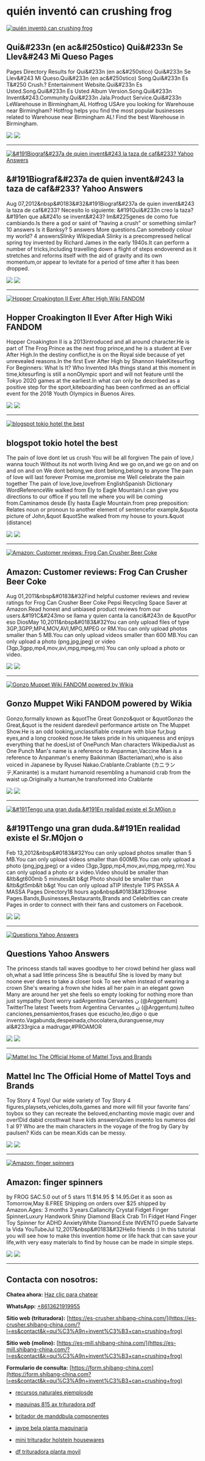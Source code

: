 # quién inventó can crushing frog

<a href="https://swt.shibang-china.com/?l=es&img&k=qui%C3%A9n+invent%C3%B3+can+crushing+frog" target="_blank">![quién inventó can crushing frog](http://static.shibang-china.com/all-800x300/973.jpg)</a>

## Qui&#233n (en ac&#250stico) Qui&#233n Se Llev&#243 Mi Queso Pages
Pages Directory Results for Qui&#233n (en ac&#250stico) Qui&#233n Se Llev&#243 Mi Queso.Qui&#233n (en ac&#250stico) Song.Qui&#233n Es T&#250 Crush.? Entertainment Website.Qui&#233n Es Usted.Song.Qui&#233n Es Usted Album Version.Song.Qui&#233n Invent&#243.Community.Qui&#233n Jala.Product Service.Qui&#233n LeWarehouse in Birmingham,AL Hotfrog USAre you looking for Warehouse near Birmingham? Hotfrog helps you find the most popular businesses related to Warehouse near Birmingham AL! Find the best Warehouse in Birmingham.


<a href="https://whatsapp.shibangsoft.com/WhatsApp.php" target="_blank" title="WhatsApp">![](http://static.shibang-china.com/icon/whatsapp.png)</a> <a href="https://swt.shibang-china.com/?l=es&icon&k=qui%C3%A9n+invent%C3%B3+can+crushing+frog" target="_blank">![](http://static.shibang-china.com/icon/chat-es.png)</a>

---

<a href="https://swt.shibang-china.com/?l=es&img&k=qui%C3%A9n+invent%C3%B3+can+crushing+frog" target="_blank">![&#191Biograf&#237a de quien invent&#243 la taza de caf&#233? Yahoo Answers](http://static.shibang-china.com/all-800x300/471.jpg)</a>

## &#191Biograf&#237a de quien invent&#243 la taza de caf&#233? Yahoo Answers
Aug 07,2012&nbsp&#0183&#32&#191Biograf&#237a de quien invent&#243 la taza de caf&#233? Necesito lo siguiente: &#191Qui&#233n creo la taza? &#191en que a&#241o se invent&#243? Im&#225genes de como fue cambiando.Is there a god or saint of "having a crush" or something similar? 10 answers Is it Banksy? 5 answers More questions.Can somebody colour my world? 4 answersSlinky WikipediaA Slinky is a precompressed helical spring toy invented by Richard James in the early 1940s.It can perform a number of tricks,including travelling down a flight of steps endoverend as it stretches and reforms itself with the aid of gravity and its own momentum,or appear to levitate for a period of time after it has been dropped.


<a href="https://whatsapp.shibangsoft.com/WhatsApp.php" target="_blank" title="WhatsApp">![](http://static.shibang-china.com/icon/whatsapp.png)</a> <a href="https://swt.shibang-china.com/?l=es&icon&k=qui%C3%A9n+invent%C3%B3+can+crushing+frog" target="_blank">![](http://static.shibang-china.com/icon/chat-es.png)</a>

---

<a href="https://swt.shibang-china.com/?l=es&img&k=qui%C3%A9n+invent%C3%B3+can+crushing+frog" target="_blank">![Hopper Croakington II Ever After High Wiki FANDOM](http://static.shibang-china.com/all-800x300/1138.jpg)</a>

## Hopper Croakington II Ever After High Wiki FANDOM
Hopper Croakington II is a 2013introduced and all around character.He is part of The Frog Prince as the next frog prince,and he is a student at Ever After High.In the destiny conflict,he is on the Royal side because of yet unrevealed reasons.In the first Ever After High by Shannon HaleKitesurfing For Beginners: What Is It? Who Invented ItAs things stand at this moment in time,kitesurfing is still a nonOlympic sport and will not feature until the Tokyo 2020 games at the earliest.In what can only be described as a positive step for the sport,kiteboarding has been confirmed as an official event for the 2018 Youth Olympics in Buenos Aires.


<a href="https://whatsapp.shibangsoft.com/WhatsApp.php" target="_blank" title="WhatsApp">![](http://static.shibang-china.com/icon/whatsapp.png)</a> <a href="https://swt.shibang-china.com/?l=es&icon&k=qui%C3%A9n+invent%C3%B3+can+crushing+frog" target="_blank">![](http://static.shibang-china.com/icon/chat-es.png)</a>

---

<a href="https://swt.shibang-china.com/?l=es&img&k=qui%C3%A9n+invent%C3%B3+can+crushing+frog" target="_blank">![blogspot tokio hotel the best](http://static.shibang-china.com/all-800x300/875.jpg)</a>

## blogspot tokio hotel the best
The pain of love dont let us crush You will be all forgiven The pain of love,I wanna touch Without its not worth living And we go on,and we go on and on and on and on We dont belong,we dont belong,belong to anyone The pain of love will last forever Promise me,promise me Well celebrate the pain together The pain of love,love,lovefrom EnglishSpanish Dictionary WordReferenceWe walked from Ely to Eagle Mountain.I can give you directions to our office if you tell me where you will be coming from.Caminamos desde Ely hasta Eagle Mountain.from prep preposition: Relates noun or pronoun to another element of sentencefor example,&quota picture of John,&quot &quotShe walked from my house to yours.&quot (distance)


<a href="https://whatsapp.shibangsoft.com/WhatsApp.php" target="_blank" title="WhatsApp">![](http://static.shibang-china.com/icon/whatsapp.png)</a> <a href="https://swt.shibang-china.com/?l=es&icon&k=qui%C3%A9n+invent%C3%B3+can+crushing+frog" target="_blank">![](http://static.shibang-china.com/icon/chat-es.png)</a>

---

<a href="https://swt.shibang-china.com/?l=es&img&k=qui%C3%A9n+invent%C3%B3+can+crushing+frog" target="_blank">![Amazon: Customer reviews: Frog Can Crusher Beer Coke](http://static.shibang-china.com/all-800x300/650.jpg)</a>

## Amazon: Customer reviews: Frog Can Crusher Beer Coke
Aug 01,2011&nbsp&#0183&#32Find helpful customer reviews and review ratings for Frog Can Crusher Beer Coke Pepsi Recycling Space Saver at Amazon.Read honest and unbiased product reviews from our users.&#191C&#243mo se llama y quien canta la canci&#243n de &quotPor eso DiosMay 10,2011&nbsp&#0183&#32You can only upload files of type 3GP,3GPP,MP4,MOV,AVI,MPG,MPEG or RM.You can only upload photos smaller than 5 MB.You can only upload videos smaller than 600 MB.You can only upload a photo (png,jpg,jpeg) or video (3gp,3gpp,mp4,mov,avi,mpg,mpeg,rm).You can only upload a photo or video.


<a href="https://whatsapp.shibangsoft.com/WhatsApp.php" target="_blank" title="WhatsApp">![](http://static.shibang-china.com/icon/whatsapp.png)</a> <a href="https://swt.shibang-china.com/?l=es&icon&k=qui%C3%A9n+invent%C3%B3+can+crushing+frog" target="_blank">![](http://static.shibang-china.com/icon/chat-es.png)</a>

---

<a href="https://swt.shibang-china.com/?l=es&img&k=qui%C3%A9n+invent%C3%B3+can+crushing+frog" target="_blank">![Gonzo Muppet Wiki FANDOM powered by Wikia](http://static.shibang-china.com/all-800x300/1411.jpg)</a>

## Gonzo Muppet Wiki FANDOM powered by Wikia
Gonzo,formally known as &quotThe Great Gonzo&quot or &quotGonzo the Great,&quot is the resident daredevil performance artiste on The Muppet Show.He is an odd looking,unclassifiable creature with blue fur,bug eyes,and a long crooked nose.He takes pride in his uniqueness and enjoys everything that he doesList of OnePunch Man characters WikipediaJust as One Punch Man's name is a reference to Anpanman,Vaccine Man is a reference to Anpanman's enemy Baikinman (Bacteriaman),who is also voiced in Japanese by Ryusei Nakao.Crablante.Crablante (カニランテ,Kanirante) is a mutant humanoid resembling a humanoid crab from the waist up.Originally a human,he transformed into Crablante


<a href="https://whatsapp.shibangsoft.com/WhatsApp.php" target="_blank" title="WhatsApp">![](http://static.shibang-china.com/icon/whatsapp.png)</a> <a href="https://swt.shibang-china.com/?l=es&icon&k=qui%C3%A9n+invent%C3%B3+can+crushing+frog" target="_blank">![](http://static.shibang-china.com/icon/chat-es.png)</a>

---

<a href="https://swt.shibang-china.com/?l=es&img&k=qui%C3%A9n+invent%C3%B3+can+crushing+frog" target="_blank">![&#191Tengo una gran duda.&#191En realidad existe el Sr.M0jon o](http://static.shibang-china.com/all-800x300/247.jpg)</a>

## &#191Tengo una gran duda.&#191En realidad existe el Sr.M0jon o
Feb 13,2012&nbsp&#0183&#32You can only upload photos smaller than 5 MB.You can only upload videos smaller than 600MB.You can only upload a photo (png,jpg,jpeg) or a video (3gp,3gpp,mp4,mov,avi,mpg,mpeg,rm).You can only upload a photo or a video.Video should be smaller than &ltb&gt600mb 5 minutes&lt b&gt Photo should be smaller than &ltb&gt5mb&lt b&gt You can only upload aTIP lifestyle TIPS PASSA A MASSA Pages Directory18 hours ago&nbsp&#0183&#32Browse Pages.Bands,Businesses,Restaurants,Brands and Celebrities can create Pages in order to connect with their fans and customers on Facebook.


<a href="https://whatsapp.shibangsoft.com/WhatsApp.php" target="_blank" title="WhatsApp">![](http://static.shibang-china.com/icon/whatsapp.png)</a> <a href="https://swt.shibang-china.com/?l=es&icon&k=qui%C3%A9n+invent%C3%B3+can+crushing+frog" target="_blank">![](http://static.shibang-china.com/icon/chat-es.png)</a>

---

<a href="https://swt.shibang-china.com/?l=es&img&k=qui%C3%A9n+invent%C3%B3+can+crushing+frog" target="_blank">![Questions Yahoo Answers](http://static.shibang-china.com/all-800x300/1181.jpg)</a>

## Questions Yahoo Answers
The princess stands tall waves goodbye to her crowd behind her glass wall oh,what a sad little princess She is beautiful She is loved by many but noone ever dares to take a closer look To see when instead of wearing a crown She's wearing a frown she hides all her pain in an elegant gown Many are around her yet she feels so empty looking for nothing more than just sympathy Dont worry sadArgentina Cervantes ن (@Arggentum) TwitterThe latest Tweets from Argentina Cervantes ن (@Arggentum).tuiteo canciones,pensamientos,frases que escucho,leo,digo o que invento.Vagabunda,despeinada,chocolatera,duranguense,muy al&#233rgica a madrugar,#PROAMOR


<a href="https://whatsapp.shibangsoft.com/WhatsApp.php" target="_blank" title="WhatsApp">![](http://static.shibang-china.com/icon/whatsapp.png)</a> <a href="https://swt.shibang-china.com/?l=es&icon&k=qui%C3%A9n+invent%C3%B3+can+crushing+frog" target="_blank">![](http://static.shibang-china.com/icon/chat-es.png)</a>

---

<a href="https://swt.shibang-china.com/?l=es&img&k=qui%C3%A9n+invent%C3%B3+can+crushing+frog" target="_blank">![Mattel Inc The Official Home of Mattel Toys and Brands](http://static.shibang-china.com/all-800x300/185.jpg)</a>

## Mattel Inc The Official Home of Mattel Toys and Brands
Toy Story 4 Toys! Our wide variety of Toy Story 4 figures,playsets,vehicles,dolls,games and more will fill your favorite fans' toybox so they can recreate the beloved,enchanting movie magic over and over!Did dabid crosthwait have kids answersQuien invento los numeros del 1 al 9? Who are the main characters in the voyage of the frog by Gary by paulsen? Kids can be mean.Kids can be messy.


<a href="https://whatsapp.shibangsoft.com/WhatsApp.php" target="_blank" title="WhatsApp">![](http://static.shibang-china.com/icon/whatsapp.png)</a> <a href="https://swt.shibang-china.com/?l=es&icon&k=qui%C3%A9n+invent%C3%B3+can+crushing+frog" target="_blank">![](http://static.shibang-china.com/icon/chat-es.png)</a>

---

<a href="https://swt.shibang-china.com/?l=es&img&k=qui%C3%A9n+invent%C3%B3+can+crushing+frog" target="_blank">![Amazon: finger spinners](http://static.shibang-china.com/all-800x300/1459.jpg)</a>

## Amazon: finger spinners
by FROG SAC.5.0 out of 5 stars 11.$14.95 $ 14.95.Get it as soon as Tomorrow,May 8.FREE Shipping on orders over $25 shipped by Amazon.Ages: 3 months 3 years.Callancity Crystal Fidget Finger SpinnerLuxury Handwork Shiny Diamond Black Crab Tri Fidget Hand Finger Toy Spinner for ADHD AnxietyWhite Diamond.Este INVENTO puede Salvarte la Vida YouTubeJul 12,2017&nbsp&#0183&#32Hello friends :) In this tutorial you will see how to make this invention home or life hack that can save your life,with very easy materials to find by house can be made in simple steps.


<a href="https://whatsapp.shibangsoft.com/WhatsApp.php" target="_blank" title="WhatsApp">![](http://static.shibang-china.com/icon/whatsapp.png)</a> <a href="https://swt.shibang-china.com/?l=es&icon&k=qui%C3%A9n+invent%C3%B3+can+crushing+frog" target="_blank">![](http://static.shibang-china.com/icon/chat-es.png)</a>

---
## Contacta con nosotros:

**Chatea ahora:** [Haz clic para chatear](https://swt.shibang-china.com?l=es&contact&k=qui%C3%A9n+invent%C3%B3+can+crushing+frog)

**WhatsApp:**  [+8613621919955](https://whatsapp.shibangsoft.com/WhatsApp.php)

**Sitio web (trituradora):** [https://es-crusher.shibang-china.com/](https://es-crusher.shibang-china.com/?l=es&contact&k=qui%C3%A9n+invent%C3%B3+can+crushing+frog)

**Sitio web (molino):** [https://es-mill.shibang-china.com/](https://es-mill.shibang-china.com/?l=es&contact&k=qui%C3%A9n+invent%C3%B3+can+crushing+frog)

**Formulario de consulta:** [https://form.shibang-china.com](https://form.shibang-china.com?l=es&contact&k=qui%C3%A9n+invent%C3%B3+can+crushing+frog)

* [recursos naturales ejemplosde](../84/recursos%20naturales%20ejemplosde.md)

* [maquinas 815 ax trituradora pdf](../93/maquinas%20815%20ax%20trituradora%20pdf.md)

* [britador de manddbula componentes](../85/britador%20de%20manddbula%20componentes.md)

* [jaype bela planta maquinaria](../88/jaype%20bela%20planta%20maquinaria.md)

* [mini triturador holstein housewares](../87/mini%20triturador%20holstein%20housewares.md)

* [df trituradora planta movil](../92/df%20trituradora%20planta%20movil.md)